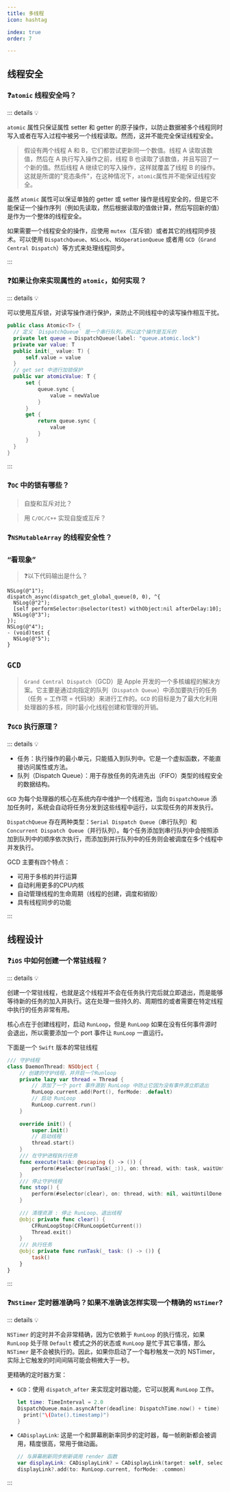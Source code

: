 ```yaml
---
title: 多线程
icon: hashtag

index: true
order: 7

---
```


<!-- more -->

## 线程安全

### ❓`atomic` 线程安全吗？

::: details 💡

  `atomic` 属性只保证属性 setter 和 getter 的原子操作，以防止数据被多个线程同时写入或者在写入过程中被另一个线程读取。然而，这并不能完全保证线程安全。

  > 假设有两个线程 A 和 B，它们都尝试更新同一个数值。线程 A 读取该数值，然后在 A 执行写入操作之前，线程 B 也读取了该数值，并且写回了一个新的值。然后线程 A 继续它的写入操作，这样就覆盖了线程 B 的操作。这就是所谓的"竞态条件"，在这种情况下，`atomic`属性并不能保证线程安全。

  虽然 `atomic` 属性可以保证单独的 getter 或 setter 操作是线程安全的，但是它不能保证一个操作序列（例如先读取，然后根据读取的值做计算，然后写回新的值）是作为一个整体的线程安全。

  如果需要一个线程安全的操作，应使用 `mutex`（互斥锁）或者其它的线程同步技术。可以使用 `DispatchQueue`、`NSLock`、`NSOperationQueue` 或者用 `GCD`（`Grand Central Dispatch`）等方式来处理线程同步。

:::

### ❓如果让你来实现属性的 `atomic`，如何实现？

::: details 💡

  可以使用互斥锁，对读写操作进行保护，来防止不同线程中的读写操作相互干扰。

  ```swift
  public class Atomic<T> {
    // 定义 `DispatchQueue` 是一个串行队列，所以这个操作是互斥的
    private let queue = DispatchQueue(label: "queue.atomic.lock")
    private var value: T
    public init(_ value: T) {
        self.value = value
    }
    // get set 中进行加锁保护
    public var atomicValue: T {
        set {
            queue.sync {
                value = newValue
            }
        }
        get {
            return queue.sync {
                value
            }
        }
    }
  }
  ```

:::

### ❓`OC` 中的锁有哪些？
    
  > 自旋和互斥对比？

  > 用 `C/OC/C++` 实现自旋或互斥？

### ❓`NSMutableArray` 的线程安全性？

### “看现象”

> ❓以下代码输出是什么？

  ```objc
  NSLog(@"1");
  dispatch_async(dispatch_get_global_queue(0, 0), ^{
    NSLog(@"2");
    [self performSelector:@selector(test) withObject:nil afterDelay:10];
    NSLog(@"3");
  });
  NSLog(@"4");
  - (void)test {
    NSLog(@"5");
  }
  ```

## `GCD`

  > `Grand Central Dispatch`（GCD）是 Apple 开发的一个多核编程的解决方案。它主要是通过向指定的队列（`Dispatch Queue`）中添加要执行的任务（任务 = 工作项 = 代码块）来进行工作的。`GCD` 的目标是为了最大化利用处理器的多核，同时最小化线程创建和管理的开销。

### ❓`GCD` 执行原理？

::: details 💡

  - 任务：执行操作的最小单元，只能插入到队列中。它是一个虚拟函数，不能直接访问属性或方法。
  - 队列（Dispatch Queue）：用于存放任务的先进先出（FIFO）类型的线程安全的数据结构。

  `GCD` 为每个处理器的核心在系统内存中维护一个线程池，当向 `DispatchQueue` 添加任务时，系统会自动将任务分发到这些线程中运行，以实现任务的并发执行。

  `DispatchQueue` 存在两种类型：`Serial Dispatch Queue`（串行队列）和 `Concurrent Dispatch Queue`（并行队列）。每个任务添加到串行队列中会按照添加到队列中的顺序依次执行，而添加到并行队列中的任务则会被调度在多个线程中并发执行。

  GCD 主要有四个特点：

  - 可用于多核的并行运算
  - 自动利用更多的CPU内核
  - 自动管理线程的生命周期（线程的创建，调度和销毁）
  - 具有线程同步的功能

:::

## 线程设计

### ❓`iOS` 中如何创建一个常驻线程？

::: details 💡

  创建一个常驻线程，也就是这个线程并不会在任务执行完后就立即退出，而是能够等待新的任务的加入并执行。这在处理一些持久的、周期性的或者需要在特定线程中执行的任务非常有用。

  核心点在于创建线程时，启动 `RunLoop`，但是 `RunLoop` 如果在没有任何事件源时会退出，所以需要添加一个 port 事件让 `RunLoop` 一直运行。

  下面是一个 `Swift` 版本的常驻线程

```swift
/// 守护线程
class DaemonThread: NSObject {
    // 创建的守护线程，并开启一个Runloop
    private lazy var thread = Thread {
        // 添加了一个 port 事件源到 RunLoop 中防止它因为没有事件源立即退出
        RunLoop.current.add(Port(), forMode: .default)
        // 启动 RunLoop
        RunLoop.current.run()
    }
    
    override init() {
        super.init()
        // 启动线程
        thread.start()
    }
    /// 在守护进程执行任务
    func execute(task: @escaping () -> ()) {
        perform(#selector(runTask(_:)), on: thread, with: task, waitUntilDone: false)
    }
    /// 停止守护线程
    func stop() {
        perform(#selector(clear), on: thread, with: nil, waitUntilDone: false)
    }
    
    /// 清理资源 : 停止 RunLoop、退出线程
    @objc private func clear() {
        CFRunLoopStop(CFRunLoopGetCurrent())
        Thread.exit()
    }
    /// 执行任务
    @objc private func runTask(_ task: () -> ()) {
        task()
    }
}
```

:::

### ❓`NStimer` 定时器准确吗？如果不准确该怎样实现一个精确的 `NSTimer`? 

::: details 💡

  `NSTimer` 的定时并不会非常精确，因为它依赖于 `RunLoop` 的执行情况，如果 `RunLoop` 处于除 `Default` 模式之外的状态或 `RunLoop` 是忙于其它事情，那么 `NSTimer` 是不会被执行的。因此，如果你启动了一个每秒触发一次的 NSTimer，实际上它触发的时间间隔可能会稍微大于一秒。

  更精确的定时器方案：

  - `GCD`：使用 `dispatch_after` 来实现定时器功能，它可以脱离 `RunLoop` 工作。

    ```swift
    let time: TimeInterval = 2.0
    DispatchQueue.main.asyncAfter(deadline: DispatchTime.now() + time) {
      print("\(Date().timestamp)")
    }
    ```

  - `CADisplayLink`: 这是一个和屏幕刷新率同步的定时器，每一帧刷新都会被调用，精度很高，常用于做动画。

    ```swift
    // 与屏幕刷新同步刷新调用 render 函数
    var displayLink: CADisplayLink? = CADisplayLink(target: self, selector: #selector(render))
    displayLink?.add(to: RunLoop.current, forMode: .common)
    ```

:::